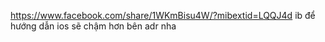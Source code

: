 https://www.facebook.com/share/1WKmBisu4W/?mibextid=LQQJ4d
ib để hướng dẫn
ios sẽ chậm hơn bên adr nha
